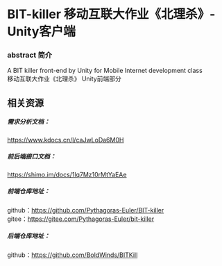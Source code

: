 # BIT-killer 移动互联大作业《北理杀》-Unity客户端

### abstract 简介
A BIT killer front-end by Unity for Mobile Internet development class  
移动互联大作业《北理杀》 Unity前端部分  

## 相关资源
##### 需求分析文档：
https://www.kdocs.cn/l/caJwLoDa6M0H  
  
##### 前后端接口文档：  
https://shimo.im/docs/1lq7Mz10rMtYaEAe  
  
##### 前端仓库地址：  
github：https://github.com/Pythagoras-Euler/BIT-killer  
gitee：https://gitee.com/Pythagoras-Euler/bit-killer  
  
##### 后端仓库地址：  
github：https://github.com/BoldWinds/BITKill
